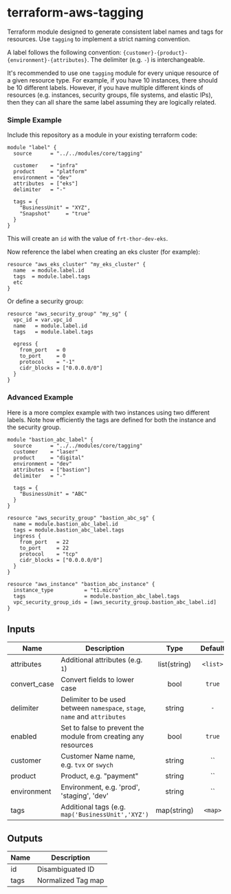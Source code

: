 # terraform-aws-tagging

Terraform module designed to generate consistent label names and tags for resources. Use `tagging` to implement a strict naming convention.


A label follows the following convention: `{customer}-{product}-{environment}-{attributes}`. The delimiter (e.g. `-`) is interchangeable.

It's recommended to use one `tagging` module for every unique resource of a given resource type.
For example, if you have 10 instances, there should be 10 different labels.
However, if you have multiple different kinds of resources (e.g. instances, security groups, file systems, and elastic IPs), then they can all share the same label assuming they are logically related.

### Simple Example

Include this repository as a module in your existing terraform code:

```hcl
module "label" {
  source      = "../../modules/core/tagging"

  customer    = "infra"
  product     = "platform"
  environment = "dev"
  attributes  = ["eks"]
  delimiter   = "-"

  tags = {
    "BusinessUnit" = "XYZ",
    "Snapshot"     = "true"
  }
}
```

This will create an `id` with the value of `frt-thor-dev-eks`.

Now reference the label when creating an eks cluster (for example):

```hcl
resource "aws_eks_cluster" "my_eks_cluster" {
  name  = module.label.id
  tags  = module.label.tags
  etc
}
```

Or define a security group:

```hcl
resource "aws_security_group" "my_sg" {
  vpc_id = var.vpc_id
  name   = module.label.id
  tags   = module.label.tags

  egress {
    from_port   = 0
    to_port     = 0
    protocol    = "-1"
    cidr_blocks = ["0.0.0.0/0"]
  }
}
```


### Advanced Example

Here is a more complex example with two instances using two different labels. Note how efficiently the tags are defined for both the instance and the security group.

```hcl
module "bastion_abc_label" {
  source      = "../../modules/core/tagging"
  customer    = "laser"
  product     = "digital"
  environment = "dev"
  attributes  = ["bastion"]
  delimiter   = "-"

  tags = {
    "BusinessUnit" = "ABC"
  }
}

resource "aws_security_group" "bastion_abc_sg" {
  name = module.bastion_abc_label.id
  tags = module.bastion_abc_label.tags
  ingress {
    from_port   = 22
    to_port     = 22
    protocol    = "tcp"
    cidr_blocks = ["0.0.0.0/0"]
  }
}

resource "aws_instance" "bastion_abc_instance" {
  instance_type          = "t1.micro"
  tags                   = module.bastion_abc_label.tags
  vpc_security_group_ids = [aws_security_group.bastion_abc_label.id]
}

```

## Inputs

| Name | Description | Type | Default | Required |
|------|-------------|:----:|:-----:|:-----:|
| attributes | Additional attributes (e.g. `1`) | list(string) | `<list>` | no |
| convert_case | Convert fields to lower case | bool | `true` | no |
| delimiter | Delimiter to be used between `namespace`, `stage`, `name` and `attributes` | string | `-` | no |
| enabled | Set to false to prevent the module from creating any resources | bool | `true` | no |
| customer | Customer Name name, e.g. `tvx` or `swych` | string | `` | no |
| product | Product, e.g. "payment"  | string | `` | no |
| environment | Environment, e.g. 'prod', 'staging', 'dev' | string | `` | no |
| tags | Additional tags (e.g. `map('BusinessUnit','XYZ')` | map(string) | `<map>` | no |

## Outputs

| Name | Description |
|------|-------------|
| id | Disambiguated ID |
| tags | Normalized Tag map |
